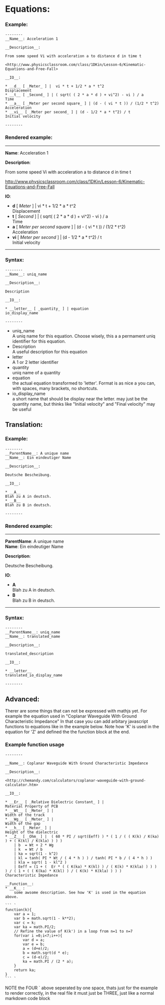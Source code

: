 
# Equations:

### Example:
```
--------
__Name__: Acceleration 1

__Description__:

From some speed Vi with acceleration a to distance d in time t

<http://www.physicsclassroom.com/class/1DKin/Lesson-6/Kinematic-Equations-and-Free-Fall>

__IO__:

* __d__ [ _Meter_ ] |  vi * t + 1/2 * a * t^2   
Displacement
* __t__ [ _Second_ ] | ( sqrt( ( 2 * a * d ) + vi^2) - vi ) / a  
Time
* __a__ [ _Meter per second square_ ] | (d - ( vi * t )) / (1/2 * t^2)  
Acceleration
* __vi__ [ _Meter per second_ ] | (d - 1/2 * a * t^2) / t  
Initial velocity
 
--------
```

### Rendered example:

--------
__Name__: Acceleration 1

__Description__:

From some speed Vi with acceleration a to distance d in time t

<http://www.physicsclassroom.com/class/1DKin/Lesson-6/Kinematic-Equations-and-Free-Fall>

__IO__:

* __d__ [ _Meter_ ] |  vi * t + 1/2 * a * t^2   
Displacement
* __t__ [ _Second_ ] | ( sqrt( ( 2 * a * d ) + vi^2) - vi ) / a  
Time
* __a__ [ _Meter per second square_ ] | (d - ( vi * t )) / (1/2 * t^2)  
Acceleration
* __vi__ [ _Meter per second_ ] | (d - 1/2 * a * t^2) / t  
Initial velocity
 
--------


### Syntax:
```
--------
__Name__: uniq_name

__Description__:

Description

__IO__:

* __letter__ [ _quantity_ ] | equation
io_display_name
 
--------
```
- uniq_name  
    A uniq name for this equation. Choose wisely, this a a permament uniq identifier for this equation.
- Description  
    A useful description for this equation
- letter  
    A 1 or 2 letter identifier
- quantity  
    uniq name of a quantity
- equation  
    the actual equation transformed to 'letter'. Format is as nice a you can, with spaces, many brackets, no shortcuts.
- io_display_name  
    a short name that should be display near the letter. may just be the quantity name, but thinks like "Initial velocity" and "Final velocity" may be useful
    

## Translation:

### Example:
```
--------
__ParentName__: A unique name  
__Name__: Ein eindeutiger Name

__Description__:

Deutsche Bescheibung.

__IO__:

* __A__   
Blah zu A in deutsch.
* __B__   
Blah zu B in deutsch.

--------
```

### Rendered example:
--------
__ParentName__: A unique name  
__Name__: Ein eindeutiger Name

__Description__:

Deutsche Bescheibung.

__IO__:

* __A__   
Blah zu A in deutsch.
* __B__   
Blah zu B in deutsch.

--------

### Syntax:
```
--------
__ParentName__: uniq_name 
__Name__: translated_name

__Description__:

translated_description

__IO__:

* __letter__   
translated_io_display_name

--------
```


## Advanced:

Therer are some things that can not be expressed with mathjs yet. For example the equation used in  "Coplanar Waveguide With Ground Characteristic Impedance"
In that case you can add arbitary javascript functions to equations like in the example below. Note how 'K' is used in the equation for 'Z' and defined the the function block at the end.


### Example function usage
```
--------

__Name__: Coplanar Waveguide With Ground Characteristic Impedance

__Description__:

<http://chemandy.com/calculators/coplanar-waveguide-with-ground-calculator.htm>

__IO__:

* __Er__ [ _Relative Dielectric Constant_ ] |  
Material Property of PCB
* __Wt__ [ _Meter_ ] |  
Width of the track
* __Wg__ [ _Meter_ ] |  
Width of the gap
* __h__ [ _Meter_ ] |  
Height of the dielectric
* __Z__ [ _Ohm_ ] |  ( 60 * PI / sqrt(Eeff) ) * ( 1 / ( ( K(k) / K(ka) ) + ( K(kl) / K(kla) ) ) )  
    | b  = Wt + 2 * Wg  
    | k  = Wt / b  
    | ka = sqrt(1 - k^2)  
    | kl = tanh( PI * Wt / ( 4 * h ) ) / tanh( PI * b / ( 4 * h ) )  
    | kla = sqrt( 1 - kl^2 )  
    | Eeff = (1 + (  Er * ( ( K(ka) * K(kl) ) / ( K(k) * K(kla) ) ) ) ) / ( 1 + ( ( K(ka) * K(kl) ) / ( K(k) * K(kla) ) ) )  
Characteristic Impedance

__Function__:
* __K__ :  
    some awsome description. See how 'K' is used in the equation above.

``` `
function(k){ 
    var a = 1;
    var b = math.sqrt(1 - k**2);
    var c = k;
    var ka = math.PI/2;
    // Refine the value of K(k') in a loop from n=1 to n=7
    for(var i =0;i<7;i++){
        var d = a;
        var e = b;
        a = (d+e)/2;
        b = math.sqrt(d * e);
        c = (d-e)/2;
        ka = math.PI / (2 * a);
    }
    return ka;
}
``` `
```

NOTE the FOUR ` above seperated by one space, thats just for the example to render correctly, in the real file it must just be THREE, just like a normal markdown code block

